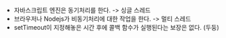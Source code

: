- 자바스크립트 엔진은 동기처리를 한다. -> 싱글 스레드
- 브라우저나 Nodejs가 비동기처리에 대한 작업을 한다. -> 멀티 스레드
- setTimeout이 지정해놓은 시간 후에 콜백 함수가 실행된다는 보장은 없다. (두둥)